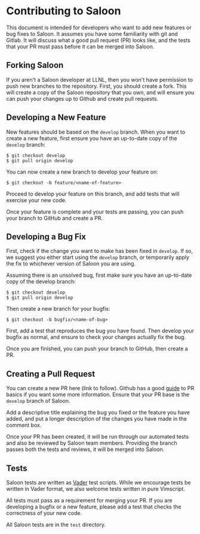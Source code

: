 

[comment]: # (#################################################################)
[comment]: # (Copyright 2020, Lawrence Livermore National Security, LLC)
[comment]: # (and Saloon project contributors. See the Saloon/COPYRIGHT file)
[comment]: # (for details.)
[comment]: #
[comment]: # (# SPDX-License-Identifier: BSD-3-Clause)
[comment]: # (#################################################################)

# Contributing to Saloon

This document is intended for developers who want to add new features or
bug fixes to Saloon. It assumes you have some familiarity with git and Gitlab.
It will discuss what a good pull request (PR) looks like, and the tests that
your PR must pass before it can be merged into Saloon.

## Forking Saloon

If you aren't a Saloon developer at LLNL, then you won't have permission to
push new branches to the repository. First, you should create a fork. This will
create a copy of the Saloon repository that you own, and will ensure you can
push your changes up to Github and create pull requests.

## Developing a New Feature

New features should be based on the `develop` branch. When you want to create
a new feature, first ensure you have an up-to-date copy of the `develop`
branch:

    $ git checkout develop
    $ git pull origin develop

You can now create a new branch to develop your feature on:

    $ git checkout -b feature/<name-of-feature>

Proceed to develop your feature on this branch, and add tests that will
exercise your new code.

Once your feature is complete and your tests are passing, you can push your
branch to GitHub and create a PR.

## Developing a Bug Fix

First, check if the change you want to make has been fixed in `develop`. If
so, we suggest you either start using the `develop` branch, or temporarily
apply the fix to whichever version of Saloon you are using.

Assuming there is an unsolved bug, first make sure you have an up-to-date copy
of the develop branch:

    $ git checkout develop
    $ git pull origin develop

Then create a new branch for your bugfix:

    $ git checkout -b bugfix/<name-of-bug>

First, add a test that reproduces the bug you have found. Then develop your
bugfix as normal, and ensure to check your changes actually fix the bug.

Once you are finished, you can push your branch to GitHub, then create a PR.

## Creating a Pull Request

You can create a new PR here (link to follow). Github has a good
[guide](https://help.github.com/articles/about-pull-requests/) to PR
basics if you want some more information. Ensure that your PR base is the
`develop` branch of Saloon.

Add a descriptive title explaining the bug you fixed or the feature you have
added, and put a longer description of the changes you have made in the
comment box.

Once your PR has been created, it will be run through our automated tests and
also be reviewed by Saloon team members. Providing the branch passes both the
tests and reviews, it will be merged into Saloon.

## Tests

Saloon tests are written as [Vader](https://github.com/junegunn/vader.vim)
test scripts. While we encourage tests be written in Vader format, we
also welcome tests written in pure Vimscript.

All tests must pass as a requirement for merging your PR. If you are developing
a bugfix or a new feature, please add a test that checks the correctness of
your new code.

All Saloon tests are in the `test` directory.
